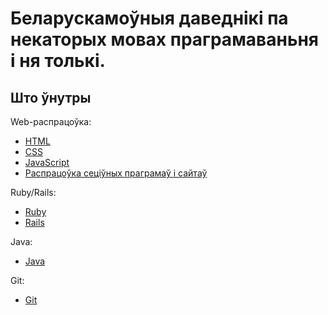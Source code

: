 # Беларускамоўныя даведнікі па некаторых мовах праграмаваньня і ня толькі.

## Што ўнутры

Web-распрацоўка:
* [HTML](/htmlRef/)
* [CSS](/cssRef/)
* [JavaScript](/jsRef/)
* [Распрацоўка сеціўных праграмаў і сайтаў](/webRef/)

Ruby/Rails:
* [Ruby](/rubyRef/)
* [Rails](/railsRef/)

Java:
* [Java](/javaRef/)

Git:
* [Git](/gitRef/)

